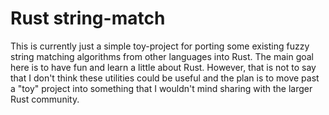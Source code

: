 # Rust string-match

This is currently just a simple toy-project for porting some existing
fuzzy string matching algorithms from other languages into Rust. The
main goal here is to have fun and learn a little about Rust. However,
that is not to say that I don't think these utilities could be useful
and the plan is to move past a "toy" project into something that I
wouldn't mind sharing with the larger Rust community.
